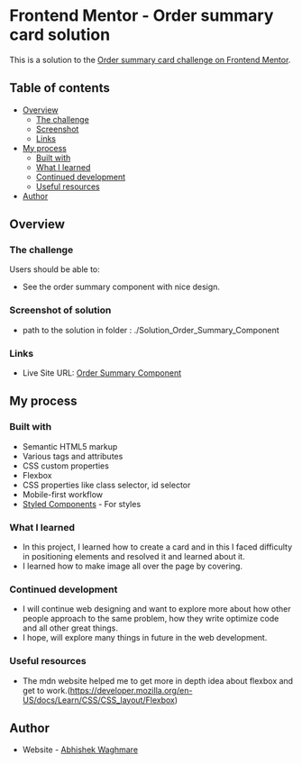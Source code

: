 # Frontend Mentor - Order summary card solution

This is a solution to the [Order summary card challenge on Frontend Mentor](https://www.frontendmentor.io/solutions/order-summary-componet-webpage-xgZ8OSLuZ).  

## Table of contents

- [Overview](#overview)
  - [The challenge](#the-challenge)
  - [Screenshot](#screenshot)
  - [Links](#links)
- [My process](#my-process)
  - [Built with](#built-with)
  - [What I learned](#what-i-learned)
  - [Continued development](#continued-development)
  - [Useful resources](#useful-resources)
- [Author](#author)

## Overview

### The challenge

Users should be able to:

- See the order summary component with nice design.

### Screenshot of solution

- path to the solution in folder :
./Solution_Order_Summary_Component


### Links

- Live Site URL: [Order Summary Component](https://abhishekdwaghmare2000.github.io/Order-Summary-Component/)

## My process

### Built with

- Semantic HTML5 markup
- Various tags and attributes
- CSS custom properties
- Flexbox
- CSS properties like class selector, id selector
- Mobile-first workflow
- [Styled Components](https://styled-components.com/) - For styles


### What I learned

- In this project, I learned how to create a card and in this I faced difficulty in positioning elements and resolved it and learned about it.
- I learned how to make image all over the page by covering.


### Continued development

- I will continue web designing and want to explore more about how other people approach to the same problem, how they write optimize code and all other great
  things.
- I hope, will explore many things in future in the web development.


### Useful resources

- The mdn website helped me to get more in depth idea about flexbox and get to work.(https://developer.mozilla.org/en-US/docs/Learn/CSS/CSS_layout/Flexbox)


## Author

- Website - [Abhishek Waghmare](https://abhishekdwaghmare2000.github.io/Order-Summary-Component/)

